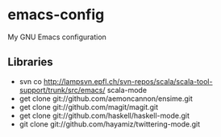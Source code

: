 emacs-config
============

My GNU Emacs configuration

## Libraries

- svn co http://lampsvn.epfl.ch/svn-repos/scala/scala-tool-support/trunk/src/emacs/ scala-mode
- get clone git://github.com/aemoncannon/ensime.git
- get clone git://github.com/magit/magit.git
- get clone git://github.com/haskell/haskell-mode.git
- git clone git://github.com/hayamiz/twittering-mode.git

